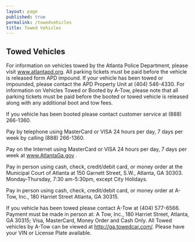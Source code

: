 ```yaml
---
layout: page
published: true
permalink: /towedvehicles
title: Towed Vehicles
---
```


## Towed Vehicles

For information on vehicles towed by the Atlanta Police Department, please visit www.atlantapd.org. All parking tickets must be paid before the vehicle is released form APD impound. If your vehicle has been towed or impounded, please contact the APD Property Unit at (404) 546-4330.
For information on Vehicles Towed or Booted by A-Tow, please note that all parking tickets must be paid before the booted or towed vehicle is released along with any additional boot and tow fees. 

If you vehicle has been booted please contact customer service at (888) 266-1360. 

Pay by telephone using MasterCard or VISA 24 hours per day, 7 days per week by calling (888) 266-1360. 

Pay on the Internet using MasterCard or VISA 24 hours per day, 7 days per week at www.AtlantaGa.gov . 

Pay in person using cash, check, credit/debit card, or money order at the Municipal Court of Atlanta at 150 Garnett Street, S.W., Atlanta, GA 30303. Monday-Thursday, 7:30 am-5:30pm, except City Holidays. 

Pay in person using cash, check, credit/debit card, or money order at A-Tow, Inc., 180 Harriet Street Atlanta, GA 30315. 

If you vehicle has been towed please contact A-Tow at (404) 577-6566. Payment must be made in person at: A Tow, Inc., 180 Harriet Street, Atlanta, GA 30315; Visa, MasterCard, Money Order and Cash Only. All Towed vehicles by A-Tow can be viewed at http://ga.towedcar.com/. Please have your VIN or License Plate available. 